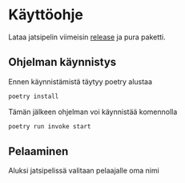 # Käyttöohje

Lataa jatsipelin viimeisin [release](https://github.com/alumppio/ot-harjoitustyo/releases) ja pura paketti.

## Ohjelman käynnistys
Ennen käynnistämistä täytyy poetry alustaa
```bash
poetry install
```

Tämän jälkeen ohjelman voi käynnistää komennolla
```bash
poetry run invoke start
```

## Pelaaminen

Aluksi jatsipelissä valitaan pelaajalle oma nimi

